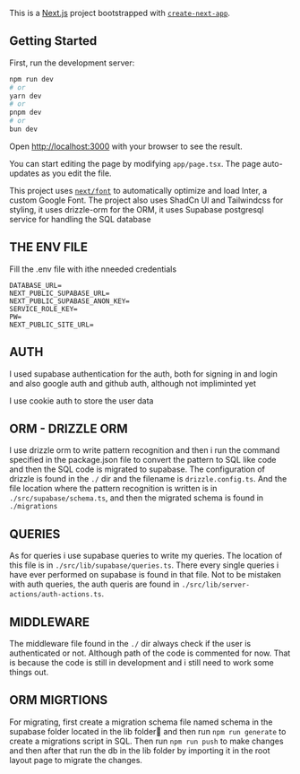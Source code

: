 This is a [Next.js](https://nextjs.org/) project bootstrapped with [`create-next-app`](https://github.com/vercel/next.js/tree/canary/packages/create-next-app).

## Getting Started

First, run the development server:

```bash
npm run dev
# or
yarn dev
# or
pnpm dev
# or
bun dev
```

Open [http://localhost:3000](http://localhost:3000) with your browser to see the result.

You can start editing the page by modifying `app/page.tsx`. The page auto-updates as you edit the file.

This project uses [`next/font`](https://nextjs.org/docs/basic-features/font-optimization) to automatically optimize and load Inter, a custom Google Font. The project also uses ShadCn UI and Tailwindcss for styling, it uses drizzle-orm for the ORM, it uses Supabase postgresql service for handling the SQL database

## THE ENV FILE
Fill the .env file with ithe nneeded credentials
```.env
DATABASE_URL=
NEXT_PUBLIC_SUPABASE_URL=
NEXT_PUBLIC_SUPABASE_ANON_KEY=
SERVICE_ROLE_KEY=
PW=
NEXT_PUBLIC_SITE_URL=
```

## AUTH
I used supabase authentication for the auth, both for signing in and login and also google auth and github auth, although not impliminted yet

I use cookie auth to store the user data

## ORM - DRIZZLE ORM
I use drizzle orm to write pattern recognition and then i run the command specified in the package.json file to convert the pattern to SQL like code and then the SQL code is migrated to supabase. The configuration of drizzle is found in the `./` dir and the filename is `drizzle.config.ts`. And the file location where the pattern recognition is written is in `./src/supabase/schema.ts`, and then the migrated schema is found in `./migrations`

## QUERIES
As for queries i use supabase queries to write my queries. The location of this file is in `./src/lib/supabase/queries.ts`. There every single queries i have ever performed on supabase is found in that file. Not to be mistaken with auth queries, the auth queris are found in `./src/lib/server-actions/auth-actions.ts`.

## MIDDLEWARE
The middleware file found in the `./` dir always check if the user is authenticated or not. Although path of the code is commented for now. That is because the code is still in development and i still need to work some things out.

## ORM MIGRTIONS
For migrating, first create a migration schema file named schema in the supabase folder located in the lib folder📂 and then run `npm run generate` to create a migrations script in SQL. Then run `npm run push` to make changes and then after that run the db in the lib folder by importing it in the root layout page to migrate the changes.
